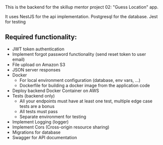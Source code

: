 This is the backend for the skillup mentor project 02: "Guess Location" app.

It uses NestJS for the api implementation. Postgresql for the database. Jest for testing


## Required functionality:
- JWT token authentication
- Implement forgot password functionality (send reset token to
user email)
- File upload on Amazon S3
- JSON server responses
- Docker
    - For local environment configuration (database, env vars,
...)
    - Dockerfile for building a docker image from the
application code
- Deploy backend Docker Container on AWS
- Tests (backend only)
    - All your endpoints must have at least one test, multiple
edge case tests are a bonus
    - All tests must pass
    - Separate environment for testing
- Implement Logging (logger)
- Implement Cors (Cross-origin resource sharing)
- Migrations for database
- Swagger for API documentation